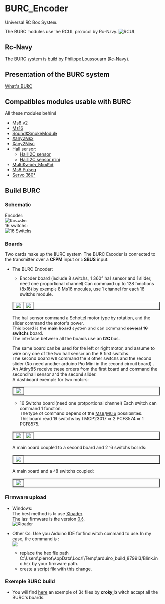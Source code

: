 # BURC_Encoder
 Universal RC Box System.  
 
 The BURC modules use the RCUL protocol by Rc-Navy.
 ![RCUL](https://github.com/pierrotm777/BURC_Encoder/blob/main/RCUL.jpg)  

## Rc-Navy
The BURC system is build by Philippe Loussouarn ([Rc-Navy](http://p.loussouarn.free.fr/index.html)). 

## Presentation of the BURC system
[What's BURC](https://p-loussouarn-free-fr.translate.goog/arduino/exemple/RCUL/RCUL.html?_x_tr_sch=http&_x_tr_sl=auto&_x_tr_tl=en&_x_tr_hl=en)

## Compatibles modules usable with BURC
All these modules behind
- [Ms8 v2](https://github.com/Ingwie/OpenAVRc_Hw/tree/V3/MutltiSwitch_Sw8_V2)  
- [Ms16](https://github.com/Ingwie/OpenAVRc_Hw/tree/V3/MultiSwitch_Sw16-ProMicro)  
- [Sound&SmokeModule](https://github.com/Ingwie/OpenAVRc_Hw/tree/V3/Sound%26SmokeModule)  
- [Xany2Msx](https://github.com/Ingwie/OpenAVRc_Hw/tree/V3/Xany2Msx/Firmware_Msx)  
- [Xany2Misc](https://github.com/Ingwie/OpenAVRc_Hw/tree/V3/Xany2Msx/Firmware_Misc)  
- Hall sensor:  
  * [Hall I2C sensor](https://github.com/Ingwie/OpenAVRc_Hw/tree/V3/Capteur_Hall_I2C)  
  * [Hall I2C sensor mini](https://github.com/Ingwie/OpenAVRc_Hw/tree/V3/Capteur_Hall_I2C_Mini)  
- [MultiSwitch_MosFet](https://github.com/Ingwie/OpenAVRc_Hw/tree/V3/MultiSwitch_MosFet)  
- [Ms8 Pulseq](https://github.com/Ingwie/OpenAVRc_Hw/tree/V3/PulseSeq) 
- [Servo 360°]() 


## Build BURC
### Schematic  
Encoder:  
![Encoder](https://github.com/pierrotm777/BURC_Encoder/blob/main/BURC_For_All_Transmitters/Angle%26Ana%26Sw/Angle%26Ana%26Sw.jpg)  
16 switchs:  
![16 Switchs](https://github.com/pierrotm777/BURC_Encoder/blob/main/BURC_For_All_Transmitters/MultiSwitch_Mcp23017_MiniSwitch/MultiSwitch_Mcp23017_MiniSwitch.jpg)  

### Boards  
Two cards make up the BURC system.
The BURC Encoder is connected to the transmitter over a **CPPM** input or a **SBUS** input.
- The BURC Encoder:
  * Encoder board (include 8 switchs, 1 360° hall sensor and 1 slider, need one proportional channel) 
  Can command up to 128 fonctions (8x16) by exemple 8 Ms16 modules, use 1 channel for each 16 switchs module.  

  <table border="2">
  <tr>
  <td><img src="https://github.com/pierrotm777/BURC_Encoder/blob/main/BURC_For_All_Transmitters/Angle%26Ana%26Sw_Top.jpg" border="0"/></td>
  <td><img src="https://github.com/pierrotm777/BURC_Encoder/blob/main/BURC_For_All_Transmitters/Angle%26Ana%26Sw_Bottom.jpg" border="0"/></td>
  </tr>
  </table>
  
  The hall sensor command a Schottel motor type by rotation, and the slider command the motor's power.  
  This board is the **main board** system and can command **several 16 switchs** board.  
  The interface between all the boards use an **I2C** bus.  

  The same board can be used for the left or right motor, and assume to wire only one of the two hall sensor an the 8 first switchs.  
  The second board will command the 8 other switchs and the second slider (No need another arduino Pro Mini in the second circuit board) .  
  An Attiny85 receive these orders from the first board and command the second hall sensor and the second slider.  
  A dashboard exemple for two motors:  
  <table border="2">
  <tr>
  <td><img src="https://github.com/pierrotm777/BURC_Encoder/blob/main/BURC_For_All_Transmitters/shottle_Motors.jpg" border="0"/></td>
  </tr>
  </table>
  
  * 16 Switchs board (need one protportional channel) 
  Each switch can command 1 fonction.  
  The type of command depend of the [Ms8](https://github.com/Ingwie/OpenAVRc_Hw/blob/V3/MutltiSwitch_Sw8_V2/MS8-Xany-V2_Manuel_Utilisateur.pdf)/[Ms16](https://github.com/Ingwie/OpenAVRc_Hw/blob/V3/MultiSwitch_Sw16-ProMicro/MS16-Xany_Manuel_Utilisateur.pdf) possibilities.    
  This board read 16 switchs by 1 MCP23017 or 2 PCF8574 or 1 PCF8575.
  <table border="2">
  <tr>
  <td><img src="https://github.com/pierrotm777/BURC_Encoder/blob/main/BURC_For_All_Transmitters/MultiSwitch_Mcp23017_MiniSwitch_3dTop.jpg" border="0"/></td>
  <td><img src="https://github.com/pierrotm777/BURC_Encoder/blob/main/BURC_For_All_Transmitters/MultiSwitch_Mcp23017_MiniSwitch_3dBottom.jpg" border="0"/></td>
  </tr>
  </table>  
  
  A main board coupled to  a second board and 2 16 switchs boards:
  <table border="2">
  <tr>
  <td><img src="https://github.com/pierrotm777/BURC_Encoder/blob/main/2_Encoder&32Switchs.jpg" border="0"/></td>
  </tr>
  </table>  
  
  A main board and a 48 switchs coupled:
  <table border="2">
  <tr>
  <td><img src="https://github.com/pierrotm777/BURC_Encoder/blob/main/Encoder%2648Switchs.jpg" border="0"/></td>
  </tr>
  </table>  
  
### Firmware upload
- Windows:  
The best method is to use [Xloader](https://github.com/pierrotm777/BURC_Encoder/blob/main/PROG/Windows/XLoader.zip).  
The last firmware is the version [0.6](https://github.com/pierrotm777/BURC_Encoder/blob/main/PROG/Windows/BURC_CODER_V0_6.hex).  
![Xloader](https://github.com/pierrotm777/BURC_Encoder/blob/main/PROG/Windows/Xloader.jpg)  

- Other Os:
Use you Arduino IDE for find witch command to use.
In my case, the command is :  
![](https://github.com/pierrotm777/BURC_Encoder/blob/main/PROG/Windows/ide_cmd.jpg)  
  * replace the hex file path C:\Users\pierrot\AppData\Local\Temp\arduino_build_879913/Blink.ino.hex by your firmware path.  
  * create a script file with this change.  

### Exemple BURC build
- You will find [here](https://cults3d.com/fr/mod%C3%A8le-3d/jeu/burc-pad) an exemple of 3d files by **croky_b** witch accept all the BURC's boards.  
